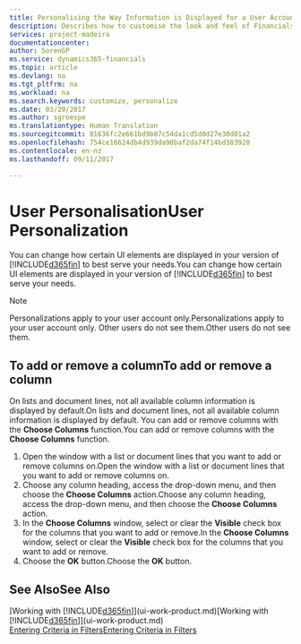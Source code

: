 ```yaml
---
title: Personalising the Way Information is Displayed for a User Account | Microsoft Docs
description: Describes how to customise the look and feel of Financials for your user account.
services: project-madeira
documentationcenter: 
author: SorenGP
ms.service: dynamics365-financials
ms.topic: article
ms.devlang: na
ms.tgt_pltfrm: na
ms.workload: na
ms.search.keywords: customize, personalize
ms.date: 03/29/2017
ms.author: sgroespe
ms.translationtype: Human Translation
ms.sourcegitcommit: 81636fc2e661bd9b07c54da1cd5d0d27e30d01a2
ms.openlocfilehash: 754ce16624db4d939da98baf2da74f14bd383920
ms.contentlocale: en-nz
ms.lasthandoff: 09/11/2017

---
```

# <a name="user-personalization"></a><span data-ttu-id="47b62-103">User Personalisation</span><span class="sxs-lookup"><span data-stu-id="47b62-103">User Personalization</span></span>
<span data-ttu-id="47b62-104">You can change how certain UI elements are displayed in your version of [!INCLUDE[d365fin](includes/d365fin_md.md)] to best serve your needs.</span><span class="sxs-lookup"><span data-stu-id="47b62-104">You can change how certain UI elements are displayed in your version of [!INCLUDE[d365fin](includes/d365fin_md.md)] to best serve your needs.</span></span>

> [!NOTE]  
>   <span data-ttu-id="47b62-105">Personalizations apply to your user account only.</span><span class="sxs-lookup"><span data-stu-id="47b62-105">Personalizations apply to your user account only.</span></span> <span data-ttu-id="47b62-106">Other users do not see them.</span><span class="sxs-lookup"><span data-stu-id="47b62-106">Other users do not see them.</span></span>

## <a name="to-add-or-remove-a-column"></a><span data-ttu-id="47b62-107">To add or remove a column</span><span class="sxs-lookup"><span data-stu-id="47b62-107">To add or remove a column</span></span>
<span data-ttu-id="47b62-108">On lists and document lines, not all available column information is displayed by default.</span><span class="sxs-lookup"><span data-stu-id="47b62-108">On lists and document lines, not all available column information is displayed by default.</span></span> <span data-ttu-id="47b62-109">You can add or remove columns with the **Choose Columns** function.</span><span class="sxs-lookup"><span data-stu-id="47b62-109">You can add or remove columns with the **Choose Columns** function.</span></span>

1. <span data-ttu-id="47b62-110">Open the window with a list or document lines that you want to add or remove columns on.</span><span class="sxs-lookup"><span data-stu-id="47b62-110">Open the window with a list or document lines that you want to add or remove columns on.</span></span>
2. <span data-ttu-id="47b62-111">Choose any column heading, access the drop-down menu, and then choose the **Choose Columns** action.</span><span class="sxs-lookup"><span data-stu-id="47b62-111">Choose any column heading, access the drop-down menu, and then choose the **Choose Columns** action.</span></span>
3. <span data-ttu-id="47b62-112">In the **Choose Columns** window, select or clear the **Visible** check box for the columns that you want to add or remove.</span><span class="sxs-lookup"><span data-stu-id="47b62-112">In the **Choose Columns** window, select or clear the **Visible** check box for the columns that you want to add or remove.</span></span>
4. <span data-ttu-id="47b62-113">Choose the **OK** button.</span><span class="sxs-lookup"><span data-stu-id="47b62-113">Choose the **OK** button.</span></span>

## <a name="see-also"></a><span data-ttu-id="47b62-114">See Also</span><span class="sxs-lookup"><span data-stu-id="47b62-114">See Also</span></span>
<span data-ttu-id="47b62-115">[Working with [!INCLUDE[d365fin](includes/d365fin_md.md)]](ui-work-product.md)</span><span class="sxs-lookup"><span data-stu-id="47b62-115">[Working with [!INCLUDE[d365fin](includes/d365fin_md.md)]](ui-work-product.md)</span></span>  
[<span data-ttu-id="47b62-116">Entering Criteria in Filters</span><span class="sxs-lookup"><span data-stu-id="47b62-116">Entering Criteria in Filters</span></span>](ui-enter-criteria-filters.md)

